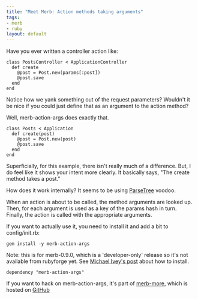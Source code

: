 ```yaml
--- 
title: "Meet Merb: Action methods taking arguments"
tags: 
- merb
- ruby
layout: default
---
```

Have you ever written a controller action like:

<pre><code class="ruby">class PostsController < ApplicationController
  def create
    @post = Post.new(params[:post])
    @post.save
  end
end
</code></pre>

Notice how we yank something out of the request parameters? Wouldn't it be nice if you could just define that as an argument to the action method?

Well, merb-action-args does exactly that.

<pre><code class="ruby">class Posts < Application
  def create(post)
    @post = Post.new(post)
    @post.save
  end
end
</code></pre>

Superficially, for this example, there isn't really much of a difference. But, I do feel like it shows your intent more clearly. It basically says, "The create method takes a post."

How does it work internally? It seems to be using [ParseTree](http://parsetree.rubyforge.org/) voodoo.

When an action is about to be called, the method arguments are looked up. Then, for each argument is used as a key of the params hash in turn. Finally, the action is called with the appropriate arguments.

If you want to actually use it, you need to install it and add a bit to config/init.rb:

<pre><code>gem install -y merb-action-args
</code></pre>

Note: this is for merb-0.9.0, which is a 'developer-only' release so it's not available from rubyforge yet. See [Michael Ivey's post](http://gweezlebur.com/2008/2/14/merb-0-9-0-released-kinda) about how to install.

<pre><code class="ruby">dependency "merb-action-args"
</code></pre>

If you want to hack on merb-action-args, it's  part of [merb-more](http://github.com/wycats/merb-more/tree/master), which is hosted on [GitHub](http://github.com)